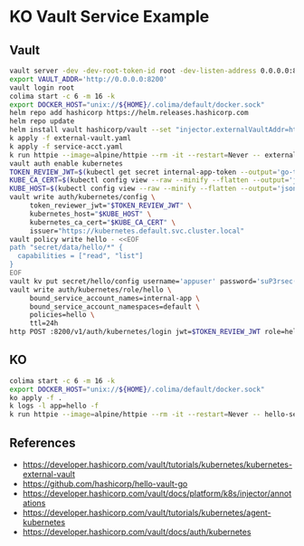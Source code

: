 # KO Vault Service Example

## Vault

```bash
vault server -dev -dev-root-token-id root -dev-listen-address 0.0.0.0:8200
export VAULT_ADDR='http://0.0.0.0:8200'
vault login root
colima start -c 6 -m 16 -k
export DOCKER_HOST="unix://${HOME}/.colima/default/docker.sock"
helm repo add hashicorp https://helm.releases.hashicorp.com
helm repo update
helm install vault hashicorp/vault --set "injector.externalVaultAddr=http://external-vault:8200"
k apply -f external-vault.yaml
k apply -f service-acct.yaml
k run httpie --image=alpine/httpie --rm -it --restart=Never -- external-vault:8200
vault auth enable kubernetes
TOKEN_REVIEW_JWT=$(kubectl get secret internal-app-token --output='go-template={{ .data.token }}' | base64 --decode)
KUBE_CA_CERT=$(kubectl config view --raw --minify --flatten --output='jsonpath={.clusters[].cluster.certificate-authority-data}' | base64 --decode)
KUBE_HOST=$(kubectl config view --raw --minify --flatten --output='jsonpath={.clusters[].cluster.server}')
vault write auth/kubernetes/config \
     token_reviewer_jwt="$TOKEN_REVIEW_JWT" \
     kubernetes_host="$KUBE_HOST" \
     kubernetes_ca_cert="$KUBE_CA_CERT" \
     issuer="https://kubernetes.default.svc.cluster.local"
vault policy write hello - <<EOF
path "secret/data/hello/*" {
  capabilities = ["read", "list"]
}
EOF
vault kv put secret/hello/config username='appuser' password='suP3rsec(et!' ttl='30s'
vault write auth/kubernetes/role/hello \
     bound_service_account_names=internal-app \
     bound_service_account_namespaces=default \
     policies=hello \
     ttl=24h
http POST :8200/v1/auth/kubernetes/login jwt=$TOKEN_REVIEW_JWT role=hello
```

## KO

```bash
colima start -c 6 -m 16 -k
export DOCKER_HOST="unix://${HOME}/.colima/default/docker.sock"
ko apply -f .
k logs -l app=hello -f
k run httpie --image=alpine/httpie --rm -it --restart=Never -- hello-service:8080/Barney
```

## References

- <https://developer.hashicorp.com/vault/tutorials/kubernetes/kubernetes-external-vault>
- <https://github.com/hashicorp/hello-vault-go>
- <https://developer.hashicorp.com/vault/docs/platform/k8s/injector/annotations>
- <https://developer.hashicorp.com/vault/tutorials/kubernetes/agent-kubernetes>
- <https://developer.hashicorp.com/vault/docs/auth/kubernetes>
